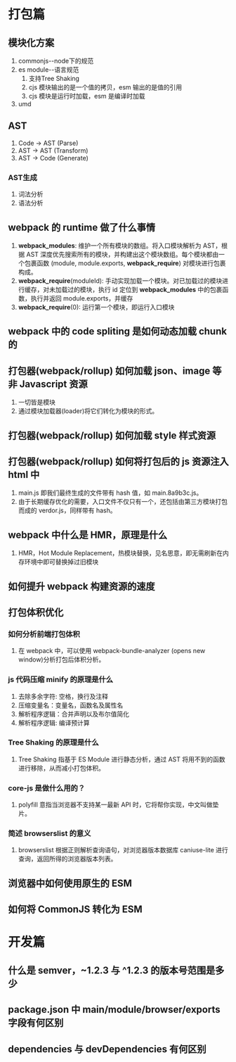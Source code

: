 
# 打包篇

## 模块化方案
1. commonjs--node下的规范
2. es module--语言规范
   1. 支持Tree Shaking
   2. cjs 模块输出的是一个值的拷贝，esm 输出的是值的引用
   3. cjs 模块是运行时加载，esm 是编译时加载
3. umd

## AST
1. Code -> AST (Parse)
2. AST -> AST (Transform)
3. AST -> Code (Generate)
### AST生成
1. 词法分析
2. 语法分析

## webpack 的 runtime 做了什么事情
1. __webpack_modules__: 维护一个所有模块的数组。将入口模块解析为 AST，根据 AST 深度优先搜索所有的模块，并构建出这个模块数组。每个模块都由一个包裹函数 (module, module.exports, __webpack_require__) 对模块进行包裹构成。
2. __webpack_require__(moduleId): 手动实现加载一个模块。对已加载过的模块进行缓存，对未加载过的模块，执行 id 定位到 __webpack_modules__ 中的包裹函数，执行并返回 module.exports，并缓存
3. __webpack_require__(0): 运行第一个模块，即运行入口模块

## webpack 中的 code spliting 是如何动态加载 chunk 的

## 打包器(webpack/rollup) 如何加载 json、image 等非 Javascript 资源
1. 一切皆是模块
2. 通过模块加载器(loader)将它们转化为模块的形式。

## 打包器(webpack/rollup) 如何加载 style 样式资源

## 打包器(webpack/rollup) 如何将打包后的 js 资源注入 html 中
1. main.js 即我们最终生成的文件带有 hash 值，如 main.8a9b3c.js。
2. 由于长期缓存优化的需要，入口文件不仅只有一个，还包括由第三方模块打包而成的 verdor.js，同样带有 hash。

## webpack 中什么是 HMR，原理是什么
1. HMR，Hot Module Replacement，热模块替换，见名思意，即无需刷新在内存环境中即可替换掉过旧模块

## 如何提升 webpack 构建资源的速度

## 打包体积优化

### 如何分析前端打包体积
1. 在 webpack 中，可以使用 webpack-bundle-analyzer (opens new window)分析打包后体积分析。

### js 代码压缩 minify 的原理是什么
1. 去除多余字符: 空格，换行及注释
2. 压缩变量名：变量名，函数名及属性名
3. 解析程序逻辑：合并声明以及布尔值简化
4. 解析程序逻辑: 编译预计算

### Tree Shaking 的原理是什么
1. Tree Shaking 指基于 ES Module 进行静态分析，通过 AST 将用不到的函数进行移除，从而减小打包体积。

### core-js 是做什么用的？
1. polyfill 意指当浏览器不支持某一最新 API 时，它将帮你实现，中文叫做垫片。

### 简述 browserslist 的意义
1. browserslist 根据正则解析查询语句，对浏览器版本数据库 caniuse-lite 进行查询，返回所得的浏览器版本列表。

## 浏览器中如何使用原生的 ESM

## 如何将 CommonJS 转化为 ESM

# 开发篇

## 什么是 semver，~1.2.3 与 ^1.2.3 的版本号范围是多少

## package.json 中 main/module/browser/exports 字段有何区别

## dependencies 与 devDependencies 有何区别

##

##

##

##

##

##

##

##

##

##

##

##

##

##

##

##

##

##

##

##

##
